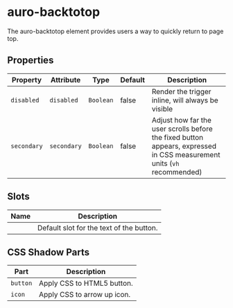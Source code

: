 # auro-backtotop

The auro-backtotop element provides users a way to quickly return to page top.

## Properties

| Property    | Attribute   | Type      | Default | Description                                      |
|-------------|-------------|-----------|---------|--------------------------------------------------|
| `disabled`  | `disabled`  | `Boolean` | false   | Render the trigger inline, will always be visible |
| `secondary` | `secondary` | `Boolean` | false   | Adjust how far the user scrolls before the fixed button appears, expressed in CSS measurement units (`vh` recommended) |

## Slots

| Name | Description                              |
|------|------------------------------------------|
|      | Default slot for the text of the button. |

## CSS Shadow Parts

| Part     | Description                 |
|----------|-----------------------------|
| `button` | Apply CSS to HTML5 button.  |
| `icon`   | Apply CSS to arrow up icon. |
